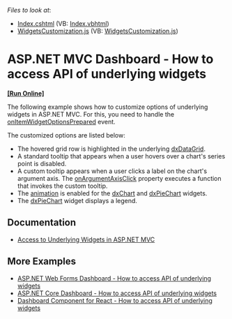 <!-- default file list -->
*Files to look at*:

* [Index.cshtml](./CS/AspNetMvcDashboardApp/Views/Home/Index.cshtml) (VB: [Index.vbhtml](./VB/AspNetMvcDashboardApp/Views/Home/Index.vbhtml))
* [WidgetsCustomization.js](./CS/AspNetMvcDashboardApp/Scripts/WidgetsCustomization.js) (VB: [WidgetsCustomization.js](./VB/AspNetMvcDashboardApp/Scripts/WidgetsCustomization.js))
<!-- default file list end -->
# ASP.NET MVC Dashboard - How to access API of underlying widgets
<!-- run online -->
**[[Run Online]](https://codecentral.devexpress.com/371736934/)**
<!-- run online end -->

The following example shows how to customize options of underlying widgets in ASP.NET MVC. For this, you need to handle the [onItemWidgetOptionsPrepared](https://docs.devexpress.com/Dashboard/js-DevExpress.Dashboard.ViewerApiExtensionOptions?p=netframework#js_devexpress_dashboard_viewerapiextensionoptions_onitemwidgetoptionsprepared) event.

The customized options are listed below:

- The hovered grid row is highlighted in the underlying [dxDataGrid](https://js.devexpress.com/DevExtreme/ApiReference/UI_Components/dxDataGrid/).
- A standard tooltip that appears when a user hovers over a chart's series point is disabled. 
- A custom tooltip appears when a user clicks a label on the chart's argument axis. The [onArgumentAxisClick](https://js.devexpress.com/DevExtreme/ApiReference/UI_Components/dxChart/Configuration/#onArgumentAxisClick) property executes a function that invokes the custom tooltip.
- The [animation](https://js.devexpress.com/DevExtreme/ApiReference/UI_Components/dxChart/Configuration/animation/) is enabled for the [dxChart](https://js.devexpress.com/DevExtreme/ApiReference/UI_Components/dxChart/) and [dxPieChart](https://js.devexpress.com/DevExtreme/ApiReference/UI_Components/dxPieChart/) widgets.
- The [dxPieChart](https://js.devexpress.com/DevExtreme/ApiReference/UI_Components/dxPieChart/) widget displays a legend.

## Documentation

- [Access to Underlying Widgets in ASP.NET MVC](https://docs.devexpress.com/Dashboard/401089/web-dashboard/aspnet-mvc-dashboard-extension/access-to-underlying-widgets?p=netframework)

## More Examples

- [ASP.NET Web Forms Dashboard - How to access API of underlying widgets](https://github.com/DevExpress-Examples/how-to-access-api-of-underlying-widgets-in-the-aspnet-dashboard-control-t492396)
- [ASP.NET Core Dashboard - How to access API of underlying widgets](https://github.com/DevExpress-Examples/asp-net-core-dashboard-underlying-widgets-api)
- [Dashboard Component for React - How to access API of underlying widgets](https://github.com/DevExpress-Examples/dashboard-react-underlying-widgets-api)
